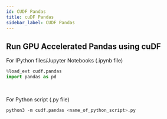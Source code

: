 ```yaml
---
id: CUDF Pandas
title: cuDF Pandas
sidebar_label: CUDF Pandas
---
```


## Run GPU Accelerated Pandas using cuDF

For IPython files/Jupyter Notebooks (.ipynb file)
```python
%load_ext cudf.pandas
import pandas as pd
```

<br /> 

For Python script (.py file)

```python
python3 -m cudf.pandas <name_of_python_script>.py
```